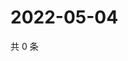 # 2022-05-04

共 0 条

<!-- BEGIN WEIBO -->
<!-- 最后更新时间 Wed May 04 2022 15:12:55 GMT+0800 (China Standard Time) -->

<!-- END WEIBO -->
